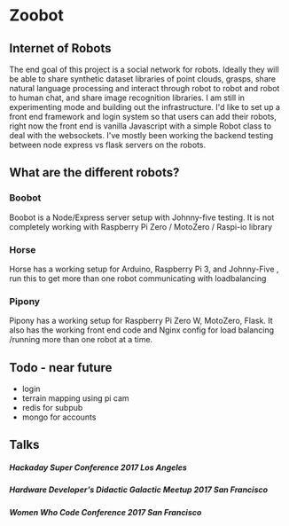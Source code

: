 # Zoobot
## Internet of Robots
The end goal of this project is a social network for robots. Ideally they will be able to share synthetic dataset libraries of point clouds, grasps, share natural language processing and interact through robot to robot and robot to human chat, and share image recognition libraries. I am still in experimenting mode and building out the infrastructure. I'd like to set up a front end framework and login system so that users can add their robots, right now the front end is vanilla Javascript with a simple Robot class to deal with the websockets. I've mostly been working the backend testing between node express vs flask servers on the robots.


## What are the different robots?
### Boobot
Boobot is a Node/Express server setup with Johnny-five testing. It is not completely working with Raspberry Pi Zero / MotoZero / Raspi-io library
### Horse
Horse has a working setup for Arduino, Raspberry Pi 3, and Johnny-Five , run this to get more than one robot communicating with loadbalancing
### Pipony
Pipony has a working setup for Raspberry Pi Zero W, MotoZero, Flask. It also has the working front end code and Nginx config for load balancing /running more than one robot at a time.

## Todo - near future
* login
* terrain mapping using pi cam
* redis for subpub
* mongo for accounts


## Talks
##### Hackaday Super Conference 2017 Los Angeles
##### Hardware Developer's Didactic Galactic Meetup 2017 San Francisco
##### Women Who Code Conference 2017 San Francisco

